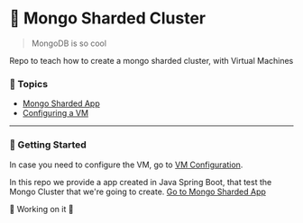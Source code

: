 # 🍃 Mongo Sharded Cluster

> MongoDB is so cool

<p>Repo to teach how to create a mongo sharded cluster, with Virtual Machines</p>

### 🚏 Topics

- [Mongo Sharded App](./mongo-sharded-app)
- [Configuring a VM](./vm-config)

---

### 🚀 Getting Started 

In case you need to configure the VM, go to [VM Configuration](/vm-config).

In this repo we provide a app created in Java Spring Boot, that test the Mongo Cluster that we're going to create. [Go to Mongo Sharded App](/mongo-sharded-app)

🚧 Working on it 🚧
